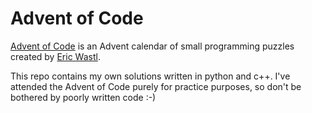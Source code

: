 # Advent of Code
[Advent of Code](https://adventofcode.com/) is an Advent calendar of small programming puzzles created by [Eric Wastl](http://was.tl/).

This repo contains my own solutions written in python and c++. I've attended the Advent of Code purely for practice purposes, so don't be bothered by poorly written code :-)
